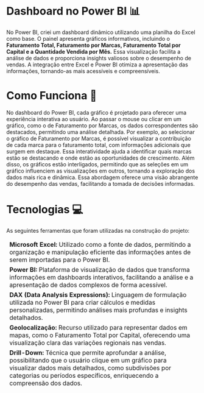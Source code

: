 # Dashboard no Power BI 📊

No Power BI, criei um dashboard dinâmico utilizando uma planilha do Excel como base. O painel apresenta gráficos informativos, incluindo o **Faturamento Total, Faturamento por Marcas, Faturamento Total por Capital e a Quantidade Vendida por Mês.** Essa visualização facilita a análise de dados e proporciona insights valiosos sobre o desempenho de vendas. A integração entre Excel e Power BI otimiza a apresentação das informações, tornando-as mais acessíveis e compreensíveis.

# Como Funciona 📌

No dashboard do Power BI, cada gráfico é projetado para oferecer uma experiência interativa ao usuário. Ao passar o mouse ou clicar em um gráfico, como o de Faturamento por Marcas, os dados correspondentes são destacados, permitindo uma análise detalhada. Por exemplo, ao selecionar o gráfico de Faturamento por Marcas, é possível visualizar a contribuição de cada marca para o faturamento total, com informações adicionais que surgem em destaque. Essa interatividade ajuda a identificar quais marcas estão se destacando e onde estão as oportunidades de crescimento. Além disso, os gráficos estão interligados, permitindo que as seleções em um gráfico influenciem as visualizações em outros, tornando a exploração dos dados mais rica e dinâmica. Essa abordagem oferece uma visão abrangente do desempenho das vendas, facilitando a tomada de decisões informadas.

# Tecnologias 💻
As seguintes ferramentas que foram utilizadas na construção do projeto:
<table>
  <thead>
    <td> <b>Microsoft Excel:</b> Utilizado como a fonte de dados, permitindo a organização e manipulação eficiente das informações antes de serem importadas para o Power BI.</td>
  </thead>
  <tbody>
    <thead>
      <td> <b>Power BI:</b> Plataforma de visualização de dados que transforma informações em dashboards interativos, facilitando a análise e a apresentação de dados complexos de forma acessível. </td>
    </thead>
    <thead>
      <td> <b>DAX (Data Analysis Expressions):</b> Linguagem de formulação utilizada no Power BI para criar cálculos e medidas personalizadas, permitindo análises mais profundas e insights detalhados.</td>
    <thead>
      <td> <b>Geolocalização:</b> Recurso utilizado para representar dados em mapas, como o Faturamento Total por Capital, oferecendo uma visualização clara das variações regionais nas vendas.</td>
    </thead>
    <thead>
      <td> <b>Drill-Down:</b> Técnica que permite aprofundar a análise, possibilitando que o usuário clique em um gráfico para visualizar dados mais detalhados, como subdivisões por categorias ou períodos específicos, enriquecendo a compreensão dos dados.</td>
    </thead>
  </tbody>
</table>

